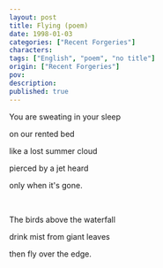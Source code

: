 ```yaml
---
layout: post
title: Flying (poem)
date: 1998-01-03
categories: ["Recent Forgeries"]
characters: 
tags: ["English", "poem", "no title"]
origin: ["Recent Forgeries"]
pov: 
description: 
published: true
---
```


You are sweating in your sleep

on our rented bed

like a lost summer cloud

pierced by a jet heard

only when it's gone.

<br>

The birds above the waterfall

drink mist from giant leaves

then fly over the edge.
